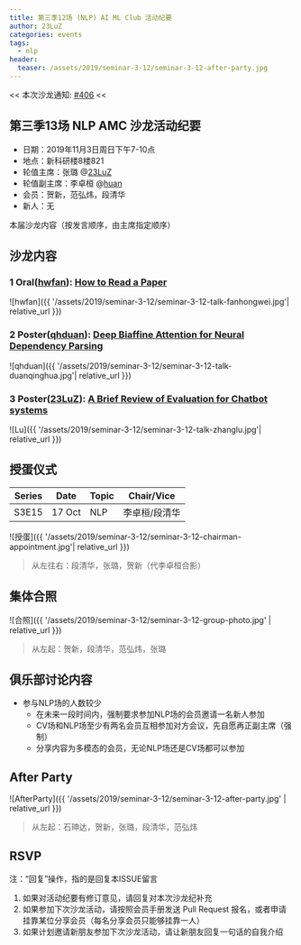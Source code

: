 ```yaml
---
title: 第三季12场 (NLP) AI ML Club 活动纪要
author: 23LuZ
categories: events
tags:
  - nlp
header:
  teaser: /assets/2019/seminar-3-12/seminar-3-12-after-party.jpg
---
```


<< 本次沙龙通知: [#406](https://github.com/BUPT/ai-ml.club/issues/406)  <<

## 第三季13场 NLP AMC 沙龙活动纪要

- 日期：2019年11月3日周日下午7-10点
- 地点：新科研楼8楼821
- 轮值主席：张璐 @[23LuZ](https://github.com/23LuZ)
- 轮值副主席：李卓桓 @[huan](https://github.com/huan)
- 会员：贺新，范弘炜，段清华
- 新人：无

本届沙龙内容（按发言顺序，由主席指定顺序）

## 沙龙内容

### 1 Oral([hwfan](https://github.com/hwfan)): [How to Read a Paper](https://www.computing.dcu.ie/~ray/teaching/CA485/notes/01_how_to_read_a_paper.pdf)

![hwfan]({{ '/assets/2019/seminar-3-12/seminar-3-12-talk-fanhongwei.jpg'| relative_url }})

### 2 Poster([qhduan](https://github.com/qhduan)): [Deep Biaffine Attention for Neural Dependency Parsing](https://arxiv.org/abs/1611.01734)

![qhduan]({{ '/assets/2019/seminar-3-12/seminar-3-12-talk-duanqinghua.jpg'| relative_url }})

### 3 Poster([23LuZ](https://github.com/23LuZ)): [A Brief Review of Evaluation for Chatbot systems](https://github.com/23LuZ/the-Evaluation-of-ChitChat-System/blob/master/%E5%88%9D%E6%80%BB%E7%BB%93_%E9%97%B2%E8%81%8A%E6%9C%BA%E5%99%A8%E4%BA%BA%E7%9A%84%E8%AF%84%E4%BB%B7%20the%20evaluation%20of%20the%20chitchat%20system.pdf)

![Lu]({{ '/assets/2019/seminar-3-12/seminar-3-12-talk-zhanglu.jpg'| relative_url }})

## 授蛋仪式

| Series | Date   | Topic | Chair/Vice    |
| ------ | ------ | ----- | ------------- |
| S3E15  | 17 Oct | NLP   | 李卓桓/段清华 |

![授蛋]({{ '/assets/2019/seminar-3-12/seminar-3-12-chairman-appointment.jpg'| relative_url }})

> 从左往右：段清华，张璐，贺新（代李卓桓合影）

## 集体合照

![合照]({{ '/assets/2019/seminar-3-12/seminar-3-12-group-photo.jpg' | relative_url }})

> 从左起：贺新，段清华，范弘炜，张璐

## 俱乐部讨论内容

- 参与NLP场的人数较少
  - 在未来一段时间内，强制要求参加NLP场的会员邀请一名新人参加
  - CV场和NLP场至少有两名会员互相参加对方会议，先自愿再正副主席（强制）
  - 分享内容为多模态的会员，无论NLP场还是CV场都可以参加

## After Party

![AfterParty]({{ '/assets/2019/seminar-3-12/seminar-3-12-after-party.jpg' | relative_url }})

> 从左起：石珅达，贺新，张璐，段清华，范弘炜

## RSVP

注：“回复”操作，指的是回复本ISSUE留言

1. 如果对活动纪要有修订意见，请回复对本次沙龙纪补充
2. 如果参加下次沙龙活动，请按照会员手册发送 Pull Request 报名，或者申请挂靠某位分享会员（每名分享会员只能够挂靠一人）
3. 如果计划邀请新朋友参加下次沙龙活动，请让新朋友回复一句话的自我介绍
